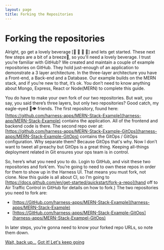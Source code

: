 ```yaml
---
layout: page
title: Forking the Repositories
---
```


# Forking the repositories
Alright, go get a lovely beverage [🍹 🥃 🧃 🍷] and lets get started. These next few steps are a bit of a breeze💨, so you'll need a lovely beverage. I trust you’re familiar with GitHub? We created and maintain a couple of example repositories on GitHub. They hold just-enough of an application to demonstrate a 3 layer architecture. In the three-layer architecture you have a Front-end, a Back-end and a Database. Our example builds on the MERN stack, and if you’re new to that, it’s ok. You don’t need to know anything about Mongo, Express, React or Node(MERN) to complete this guide.

You do have to make your own fork of our two repositories. But wait, you say, you said there’s three layers, but only two repositories? Good catch, my eagle-eyed 🦅👁️ friends. The first repository, found here: [https://github.com/harness-apps/MERN-Stack-Example](harness-app/MERN-Stack-Example) contains the application. All of the frontend and backend code is there. The second repo over at:  [https://github.com/harness-apps/MERN-Stack-Example-GitOps](harness-apps/MERN-Stack-Example-GitOps) contains the GitOps / GitOps configuration. Why separate them? Because GitOps that's why. Now I don’t want to tweet all preachy but GitOps is a great thing. Keeping all-things deployment related in Git ensures your ops team is in control.

So, here’s what you need you to do. Login to GitHub, and visit these two repositories and fork'em. You’re going to need to own these repos in order for them to show up in the Harness UI. That means you must fork, not clone. Now this guide is all about CI, so I’m going to [https://docs.github.com/en/get-started/quickstart/fork-a-repo](hand off to Air Traffic Control in GitHub for details on how to fork.) The two repositories you need to fork are:

- [https://GitHub.com/harness-apps/MERN-Stack-Example](harness-apps/MERN-Stack-Example)
- [https://GitHub.com/harness-apps/MERN-Stack-Example-GitOps](harness-apps/MERN-Stack-Exampel-GitOps)

In later steps, you’re gonna need to know your forked repo URLs, so note them down. 

<a class="btn btn-primary" href="index">Wait, back up...</a>
<a class="btn btn-primary" href="creatingTheNamespace">Got it! Let's keep going</a>